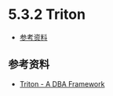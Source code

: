 # 5.3.2 Triton

- [参考资料](#参考资料)

## 参考资料
- [Triton - A DBA Framework](https://triton.quarkslab.com/)
